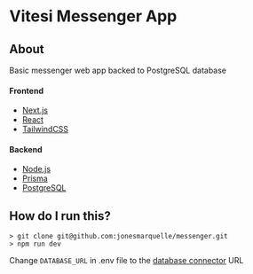 # Vitesi Messenger App

## About

Basic messenger web app backed to PostgreSQL database

#### Frontend

- [Next.js](https://nextjs.org/)
- [React](https://reactjs.org/)
- [TailwindCSS](https://tailwindcss.com)

#### Backend

- [Node.js](https://nodejs.org/)
- [Prisma](https://prisma.io)
- [PostgreSQL](https://www.postgresql.org/)

## How do I run this?

```
> git clone git@github.com:jonesmarquelle/messenger.git
> npm run dev
```

Change `DATABASE_URL` in .env file to the [database connector](https://www.prisma.io/docs/concepts/database-connectors) URL